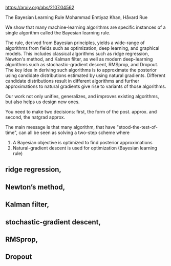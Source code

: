 
https://arxiv.org/abs/2107.04562

The Bayesian Learning Rule
Mohammad Emtiyaz Khan, Håvard Rue

We show that many machine-learning algorithms are specific instances of 
a single algorithm called the Bayesian learning rule. 

The rule, derived from Bayesian principles, yields a wide-range of algorithms from fields such as optimization, deep learning, and graphical models. This includes classical algorithms such as ridge regression, Newton's method, and Kalman filter, as well as modern deep-learning algorithms such as stochastic-gradient descent, RMSprop, and Dropout. The key idea in deriving such algorithms is to approximate the posterior using candidate distributions estimated by using natural gradients. Different candidate distributions result in different algorithms and further approximations to natural gradients give rise to variants of those algorithms. 

Our work not only unifies, generalizes, and improves existing algorithms, but also helps us design new ones.

You need to make two decisions: first, the form of the post. approx. and second, the natgrad approx.

The main message is that many algorithm, that have "stood-the-test-of-time", can all be seen as solving a two-step scheme where
1. A Bayesian objective is optimized to find posterior approximations
2. Natural-gradient descent is used for optimization (Bayesian learning rule)

## ridge regression, 

## Newton’s method, 

## Kalman filter, 

## stochastic-gradient descent, 

## RMSprop, 

## Dropout

